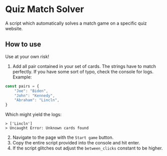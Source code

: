 # Quiz Match Solver

A script which automatically solves a match game on a specific quiz website.

## How to use

Use at your own risk!

1. Add all pair contained in your set of cards. The strings have to match perfectly. If you have some sort of typo, check the console for logs.
Example:
```js
const pairs = {
    "Joe": "Biden",
    "John": "Kennedy",
    "Abraham": "Lincln",
}
```
Which might yield the logs:
```
> ['Lincln']
> Uncaught Error: Unknown cards found
```
2. Navigate to the page with the `Start game` button.
3. Copy the entire script provided into the console and hit enter.
4. If the script glitches out adjust the `between_clicks` constant to be higher.
